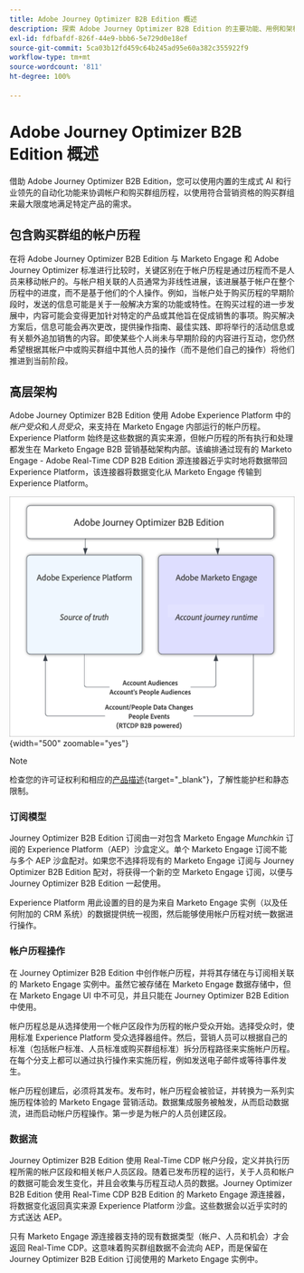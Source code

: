 ```yaml
---
title: Adobe Journey Optimizer B2B Edition 概述
description: 探索 Adobe Journey Optimizer B2B Edition 的主要功能、用例和架构。
exl-id: fdfbafdf-826f-44e9-bbb6-5e729d0e18ef
source-git-commit: 5ca03b12fd459c64b245ad95e60a382c355922f9
workflow-type: tm+mt
source-wordcount: '811'
ht-degree: 100%

---
```


# Adobe Journey Optimizer B2B Edition 概述

借助 Adobe Journey Optimizer B2B Edition，您可以使用内置的生成式 AI 和行业领先的自动化功能来协调帐户和购买群组历程，以使用符合营销资格的购买群组来最大限度地满足特定产品的需求。

## 包含购买群组的帐户历程

在将 Adobe Journey Optimizer B2B Edition 与 Marketo Engage 和 Adobe Journey Optimizer 标准进行比较时，关键区别在于帐户历程是通过历程而不是人员来移动帐户的。与帐户相关联的人员通常为非线性进展，该进展基于帐户在整个历程中的进度，而不是基于他们的个人操作。例如，当帐户处于购买历程的早期阶段时，发送的信息可能是关于一般解决方案的功能或特性。在购买过程的进一步发展中，内容可能会变得更加针对特定的产品或其他旨在促成销售的事项。购买解决方案后，信息可能会再次更改，提供操作指南、最佳实践、即将举行的活动信息或有关额外追加销售的内容。即使某些个人尚未与早期阶段的内容进行互动，您仍然希望根据其帐户中或购买群组中其他人员的操作（而不是他们自己的操作）将他们推进到当前阶段。

## 高层架构

Adobe Journey Optimizer B2B Edition 使用 Adobe Experience Platform 中的&#x200B;_帐户受众_&#x200B;和&#x200B;_人员受众_，来支持在 Marketo Engage 内部运行的帐户历程。Experience Platform 始终是这些数据的真实来源，但帐户历程的所有执行和处理都发生在 Marketo Engage B2B 营销基础架构内部。该编排通过现有的 Marketo Engage - Adobe Real-Time CDP B2B Edition 源连接器近乎实时地将数据带回 Experience Platform，该连接器将数据变化从 Marketo Engage 传输到 Experience Platform。

![高层数据架构](./assets/high-level-data-architecture.png){width="500" zoomable="yes"}

>[!NOTE]
>
>检查您的许可证权利和相应的[产品描述](https://helpx.adobe.com/cn/legal/product-descriptions/adobe-journey-optimizer-b2b.html){target="_blank"}，了解性能护栏和静态限制。

### 订阅模型

Journey Optimizer B2B Edition 订阅由一对包含 Marketo Engage _Munchkin_ 订阅的 Experience Platform（AEP）沙盒定义。单个 Marketo Engage 订阅不能与多个 AEP 沙盒配对。如果您不选择将现有的 Marketo Engage 订阅与 Journey Optimizer B2B Edition 配对，将获得一个新的空 Marketo Engage 订阅，以便与 Journey Optimizer B2B Edition 一起使用。

Experience Platform 用此设置的目的是为来自 Marketo Engage 实例（以及任何附加的 CRM 系统）的数据提供统一视图，然后能够使用帐户历程对统一数据进行操作。

### 帐户历程操作

在 Journey Optimizer B2B Edition 中创作帐户历程，并将其存储在与订阅相关联的 Marketo Engage 实例中。虽然它被存储在 Marketo Engage 数据存储中，但在 Marketo Engage UI 中不可见，并且只能在 Journey Optimizer B2B Edition 中使用。

帐户历程总是从选择使用一个帐户区段作为历程的帐户受众开始。选择受众时，使用标准 Experience Platform 受众选择器组件。然后，营销人员可以根据自己的标准（包括帐户标准、人员标准或购买群组标准）拆分历程路径来实施帐户历程。在每个分支上都可以通过执行操作来实施历程，例如发送电子邮件或等待事件发生。

帐户历程创建后，必须将其发布。发布时，帐户历程会被验证，并转换为一系列实施历程体验的 Marketo Engage 营销活动。数据集成服务被触发，从而启动数据流，进而启动帐户历程操作。第一步是为帐户的人员创建区段。

### 数据流

Journey Optimizer B2B Edition 使用 Real-Time CDP 帐户分段，定义并执行历程所需的帐户区段和相关帐户人员区段。随着已发布历程的运行，关于人员和帐户的数据可能会发生变化，并且会收集与历程互动人员的数据。Journey Optimizer B2B Edition 使用 Real-Time CDP B2B Edition 的 Marketo Engage 源连接器，将数据变化返回真实来源 Experience Platform 沙盒。这些数据会以近乎实时的方式送达 AEP。

只有 Marketo Engage 源连接器支持的现有数据类型（帐户、人员和机会）才会返回 Real-Time CDP。这意味着购买群组数据不会流向 AEP，而是保留在 Journey Optimizer B2B Edition 订阅使用的 Marketo Engage 实例中。
